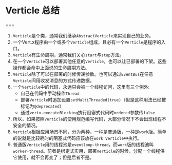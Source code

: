 # Verticle 总结
===
1. `Verticle`是个类，通常我们继承`AbstractVerticle`来实现自己的业务。
2. 一个Vert.x程序由一个或多个`Verticle`组成，且必有一个`Verticle`是程序的入口。
3. `Verticle`有生命周期，通常我们关心`start`与`stop`方法。
4. 在一个`Verticle`可以部署其他任意的`Verticle`，也可以让已部署的下架。这些操作都会命中上面说的生命周期方法。
5. `Verticle`除了可以在部署的时候传递参数。也可以通过`EventBus`在任意`Verticle`间用收发消息的方式传递数据。
6. 一个`Verticle`中的代码，永远只会被一个线程访问，这里有三个例外:
    * 自己在代码中手动操作`Thread`
    * 部署`Verticle`时追加设置`setMultiThreaded(true)`（但是这种用法已经被标记为`@deprecated`）
    * 通过`vertx.executeBlocking`执行阻塞式代码时`ordered`参数传`false`
7. 所以，如果按照`Verticle`的使用规范编写代码，大部分情况下不会出现线程不安全的情况。
8. `Verticle`根据应用场景不同，分为两种，一种是普通版，一种是`work`版。简单的说就是比较耗时的阻塞式代码应该放在`work Verticle`中执行。
9. 普通版`Verticle`用的线程池是`eventloop-thread`，而`work`版的线程池叫`worker-thread`。前者是绑定式实用，部署`Verticle`的时候，分配一个线程供它使用，就不会再变了；但是后者不是。
